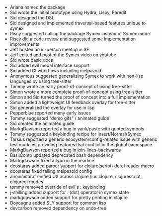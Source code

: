 * Ariana named the package
* Sid wrote the initial prototype using Hydra, Lispy, Paredit
* Sid designed the DSL
* Sid designed and implemented traversal-based features unique to symex
* Riscy suggested calling the package Symex instead of Symex mode
* Riscy did a code review and suggested some implementation improvements
* Jeff hosted an in-person meetup in SF
* Jeff edited and posted the Symex video on youtube
* Sid wrote basic docs
* Sid added evil modal interface support
* Sid added CI workflows including melpazoid
* Anonymous suggested generalizing Symex to work with non-lisp languages by using tree-sitter
* Tommy wrote an early proof-of-concept of using tree-sitter
* Simon wrote a more complete proof-of-concept using tree-sitter
* Simon and Sid turned the proof of concept into a full implementation
* Simon added a lightweight UI feedback overlay for tree-sitter
* Sid generalized the overlay for use in lisp
* Pepperblue reported many early issues
* Tommy suggested "demo gifs" / animated guide
* Sid created the animated guide
* MarkgDawson reported a bug in yank/paste with quoted symbols
* Tommy suggested a keybinding recipe for Insert/Normal/Symex
* Tarsius reported a generic ecosystem/config-related issue with generic test modules providing features that conflict in the global namespace
* MarkgDawson reported a bug in join-lines-backwards
* BasilConto updated deprecated bash dependency
* Markgdawson fixed a typo in the readme
* dcostaras added parser support for clojure(script) deref reader macro
* dcostaras fixed failing melpazoid config
* anonimitoraf unified UX across clojure (i.e. clojure, clojurescript, clojurec) modes
* tommy removed override of evil's : keybinding
* j-shilling added support for . (dot) operator in symex state
* markgdawson added support for pretty printing in clojure
* Doyougnu added SLY support for common lisp
* devcarbon removed dependency on undo-tree
